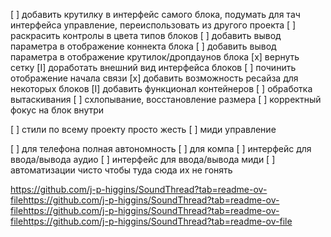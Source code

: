 [ ] добавить крутилку в интерфейс самого блока, подумать для тач интерфейса управление, переиспользовать из другого проекта
[ ] раскрасить контролы в цвета типов блоков
[ ] добавить вывод параметра в отображение коннекта блока
[ ] добавить вывод параметра в отображение крутилок/дропдаунов блока
[x] вернуть сетку
[I] доработать внешний вид интерфейса блоков
[ ] починить отображение начала связи
[x] добавить возможность ресайза для некоторых блоков
[I] добавить функционал контейнеров
    [ ] обработка вытаскивания
    [ ] схлопывание, восстановление размера
    [ ] корректный фокус на блок внутри

[ ] стили по всему проекту просто жесть
[ ] миди управление

[ ] для телефона полная автономность
[ ] для компа 
[ ] интерфейс для ввода/вывода аудио
[ ] интерфейс для ввода/вывода миди
[ ] автоматизации чисто чтобы туда сюда их не гонять

https://github.com/j-p-higgins/SoundThread?tab=readme-ov-filehttps://github.com/j-p-higgins/SoundThread?tab=readme-ov-filehttps://github.com/j-p-higgins/SoundThread?tab=readme-ov-filehttps://github.com/j-p-higgins/SoundThread?tab=readme-ov-file


